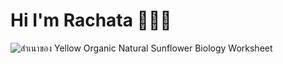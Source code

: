 # Hi I'm Rachata 🧜🏻‍♀️
![สำเนาของ Yellow Organic Natural Sunflower Biology Worksheet](https://user-images.githubusercontent.com/101879000/159024622-81e6e266-93a6-4ee7-b266-20d70211a754.png)
